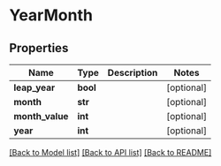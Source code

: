 # YearMonth

## Properties
Name | Type | Description | Notes
------------ | ------------- | ------------- | -------------
**leap_year** | **bool** |  | [optional] 
**month** | **str** |  | [optional] 
**month_value** | **int** |  | [optional] 
**year** | **int** |  | [optional] 

[[Back to Model list]](../README.md#documentation-for-models) [[Back to API list]](../README.md#documentation-for-api-endpoints) [[Back to README]](../README.md)


